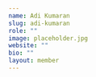 ```yaml
---
name: Adi Kumaran
slug: adi-kumaran
role: ""
image: placeholder.jpg
website: ""
bio: ""
layout: member
---
```

